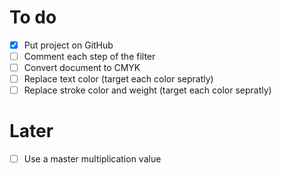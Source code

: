 # To do
- [x] Put project on GitHub
- [ ] Comment each step of the filter
- [ ] Convert document to CMYK
- [ ] Replace text color (target each color sepratly)
- [ ] Replace stroke color and weight (target each color sepratly)

# Later
- [ ] Use a master multiplication value
